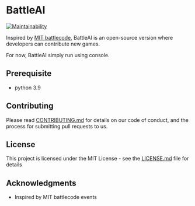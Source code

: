 # BattleAI

[![Maintainability](https://api.codeclimate.com/v1/badges/230759cb983b365931c7/maintainability)](https://codeclimate.com/github/mrp130/battle-ai/maintainability)

Inspired by [MIT battlecode](https://battlecode.org), BattleAI is an open-source version where developers can contribute new games.

For now, BattleAI simply run using console.

## Prerequisite

- python 3.9

## Contributing

Please read [CONTRIBUTING.md](CONTRIBUTING.md) for details on our code of conduct, and the process for submitting pull requests to us.

## License

This project is licensed under the MIT License - see the [LICENSE.md](LICENSE.md) file for details

## Acknowledgments

* Inspired by MIT battlecode events
